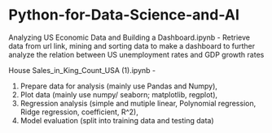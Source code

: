 # Python-for-Data-Science-and-AI

Analyzing US Economic Data and Building a Dashboard.ipynb - Retrieve data from url link, mining and sorting data to make a dashboard to further analyze the relation between US unemployment rates and GDP growth rates



House Sales_in_King_Count_USA (1).ipynb - 
1. Prepare data for analysis (mainly use Pandas and Numpy), 
2. Plot data (mainly use numpy/ seaborn; matplotlib, regplot), 
3. Regression analysis (simple and mutiple linear, Polynomial regression, Ridge regression, coefficient, R^2),
4. Model evaluation (split into training data and testing data)
